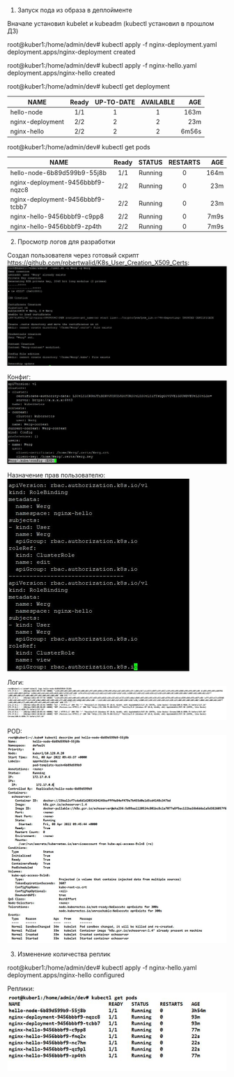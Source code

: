 1. Запуск пода из образа в деплойменте

Вначале установил kubelet и kubeadm (kubectl установил в прошлом ДЗ) 


root@kuber1:/home/admin/dev#  kubectl apply -f nginx-deployment.yaml
deployment.apps/nginx-deployment created

root@kuber1:/home/admin/dev# kubectl apply -f nginx-hello.yaml
deployment.apps/nginx-hello created

root@kuber1:/home/admin/dev# kubectl get deployment

| NAME             | Ready   | UP-TO-DATE  | AVAILABLE | AGE   |
| ---------------- |:-------:| :----------:|:---------:|------:|
| hello-node       | 1/1     | 1           | 1         | 163m  |
| nginx-deployment | 2/2     | 2           | 2         | 23m   |
| nginx-hello      | 2/2     | 2           | 2         | 6m56s |

root@kuber1:/home/admin/dev#  kubectl get pods

| NAME                              | Ready   | STATUS      | RESTARTS  | AGE   |
| --------------------------------- |:-------:| :----------:|:---------:|------:|
| hello-node-6b89d599b9-55j8b       | 1/1     | Running     | 0         | 164m  |
| nginx-deployment-9456bbbf9-nqzc8  | 2/2     | Running     | 0         | 23m   |
| nginx-deployment-9456bbbf9-tcbb7  | 2/2     | Running     | 0         | 23m   |
| nginx-hello-9456bbbf9-c9pp8       | 2/2     | Running     | 0         | 7m9s  |
| nginx-hello-9456bbbf9-zp4th       | 2/2     | Running     | 0         | 7m9s  |

2. Просмотр логов для разработки

Создал пользователя через готовый скрипт https://github.com/robertwalid/K8s_User_Creation_X509_Certs: 
![alt text](https://github.com/Andrey-netology/12.2/blob/main/kuber1.JPG "Logo Title Text 1")

Конфиг:
![alt text](https://github.com/Andrey-netology/12.2/blob/main/kuber2.JPG "Logo Title Text 1")

Назначение прав пользователю:
![alt text](https://github.com/Andrey-netology/12.2/blob/main/kuber3.JPG "Logo Title Text 1")

Логи: 
![alt text](https://github.com/Andrey-netology/12.2/blob/main/2.2.JPG "Logo Title Text 1")

POD: 
![alt text](https://github.com/Andrey-netology/12.2/blob/main/2.3.JPG "Logo Title Text 1")

3. Изменение количества реплик

root@kuber1:/home/admin/dev# kubectl apply -f nginx-hello.yaml
deployment.apps/nginx-hello configured

Реплики: 
![alt text](https://github.com/Andrey-netology/12.2/blob/main/3.1.JPG "Logo Title Text 1")


